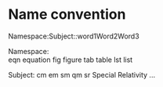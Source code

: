 # Name convention
Namespace:Subject::word1Word2Word3

Namespace:  
    eqn	    equation
    fig	    figure
    tab	    table
    lst	    list

Subject:
    cm
    em
    sm
    qm
    sr	    Special Relativity
    ...


